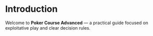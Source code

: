 # Introduction

Welcome to **Poker Course Advanced** — a practical guide focused on exploitative play and clear decision rules.